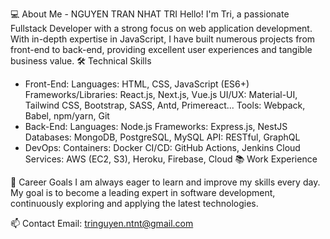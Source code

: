 💻 About Me - NGUYEN TRAN NHAT TRI
  Hello! I'm Tri, a passionate Fullstack Developer with a strong focus on web application development. With in-depth expertise in JavaScript, I have built numerous projects from front-end to back-end, providing excellent user experiences and tangible business value.
🛠️ Technical Skills
- Front-End:
  Languages: HTML, CSS, JavaScript (ES6+)
  Frameworks/Libraries: React.js, Next.js, Vue.js
  UI/UX: Material-UI, Tailwind CSS, Bootstrap, SASS, Antd, Primereact...
  Tools: Webpack, Babel, npm/yarn, Git
- Back-End:
  Languages: Node.js
  Frameworks: Express.js, NestJS
  Databases: MongoDB, PostgreSQL, MySQL
  API: RESTful, GraphQL
- DevOps:
  Containers: Docker
  CI/CD: GitHub Actions, Jenkins
  Cloud Services: AWS (EC2, S3), Heroku, Firebase, Cloud
📚 Work Experience

🌱 Career Goals
I am always eager to learn and improve my skills every day. My goal is to become a leading expert in software development, continuously exploring and applying the latest technologies.

📫 Contact
Email: tringuyen.ntnt@gmail.com

